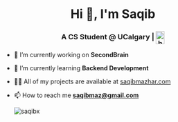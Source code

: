 <h1 align="center">Hi 👋, I'm Saqib

<h3 align="center">A CS Student @ UCalgary |                     
<a href="https://www.linkedin.com/in/saqib-mazhar/" target="blank"><img align="center" src="https://raw.githubusercontent.com/rahuldkjain/github-profile-readme-generator/master/src/images/icons/Social/linked-in-alt.svg" alt="https://www.linkedin.com/in/saqib-mazhar/" height="30" width="20" /></a>
</h1>
</p>
</h3>


  - 🔭 I’m currently working on **SecondBrain**

  - 🌱 I’m currently learning **Backend Development**

  - 👨‍💻 All of my projects are available at [saqibmazhar.com](saqibmazhar.com)

  - 📫 How to reach me **saqibmaz@gmail.com**

    <p> 
    
    </p>

    <p><img align="center" src="https://github-readme-streak-stats.herokuapp.com/?user=saqibx&" alt="saqibx" /></p>
 



